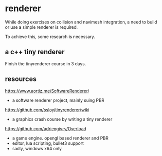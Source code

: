 # renderer

While doing exercises on collision and navimesh integration, a need to build
or use a simple renderer is required. 

To achieve this, some research is necessary.

## a c++ tiny renderer

Finish the tinyrenderer course in 3 days.




## resources

https://www.aortiz.me/SoftwareRenderer/
- a software renderer project, mainly suing PBR

https://github.com/ssloy/tinyrenderer/wiki
- a graphics crash course by writing a tiny renderer

https://github.com/adriengivry/Overload
- a game engine. opengl based renderer and PBR 
- editor, lua scripting, bullet3 support
- sadly, windows x64 only



